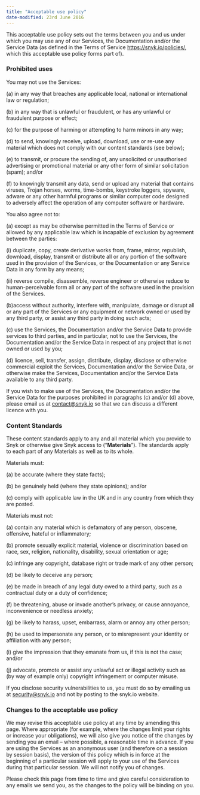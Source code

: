 ```yaml
---
title: "Acceptable use policy"
date-modified: 23rd June 2016
---
```


This acceptable use policy sets out the terms between you and us under which you may use any of our Services, the Documentation and/or the Service Data (as defined in the Terms of Service https://snyk.io/policies/, which this acceptable use policy forms part of).

### Prohibited uses

You may not use the Services:

(a) in any way that breaches any applicable local, national or international law or regulation;

(b) in any way that is unlawful or fraudulent, or has any unlawful or fraudulent purpose or effect;

(c) for the purpose of harming or attempting to harm minors in any way;

(d) to send, knowingly receive, upload, download, use or re-use any material which does not comply with our content standards (see below);

(e) to transmit, or procure the sending of, any unsolicited or unauthorised advertising or promotional material or any other form of similar solicitation (spam); and/or

(f) to knowingly transmit any data, send or upload any material that contains viruses, Trojan horses, worms, time-bombs, keystroke loggers, spyware, adware or any other harmful programs or similar computer code designed to adversely affect the operation of any computer software or hardware.

You also agree not to:

(a) except as may be otherwise permitted in the Terms of Service or allowed by any applicable law which is incapable of exclusion by agreement between the parties:

  (i) duplicate, copy, create derivative works from, frame, mirror, republish, download, display, transmit or distribute all or any portion of the software used in the provision of the Services, or the Documentation or any Service Data  in any form by any means;

  (ii) reverse compile, disassemble, reverse engineer or otherwise reduce to human-perceivable form all or any part of the software used in the provision of the Services.

(b)access without authority, interfere with, manipulate, damage or disrupt all or any part of the Services or any equipment or network owned or used by any third party, or assist any third party in doing such acts;

(c) use the Services, the Documentation and/or the Service Data to provide services to third parties, and in particular, not to use the Services, the Documentation and/or the Service Data in respect of any project that is not owned or used by you;

(d) licence, sell, transfer, assign, distribute, display, disclose or otherwise commercial exploit the Services, Documentation and/or the Service Data, or otherwise make the Services, Documentation and/or the Service Data available to any third party.

If you wish to make use of the Services, the Documentation and/or the Service Data for the purposes prohibited in paragraphs (c) and/or (d) above, please email us at contact@snyk.io so that we can discuss a different licence with you.

### Content Standards

These content standards apply to any and all material which you provide to Snyk or otherwise give Snyk access to (“**Materials**”). The standards apply to each part of any Materials as well as to its whole.

Materials must:

(a) be accurate (where they state facts);

(b) be genuinely held (where they state opinions); and/or

(c) comply with applicable law in the UK and in any country from which they are posted.

Materials must not:

(a) contain any material which is defamatory of any person, obscene, offensive, hateful or inflammatory;

(b) promote sexually explicit material, violence or discrimination based on race, sex, religion, nationality, disability, sexual orientation or age;

(c) infringe any copyright, database right or trade mark of any other person;

(d) be likely to deceive any person;

(e) be made in breach of any legal duty owed to a third party, such as a contractual duty or a duty of confidence;

(f) be threatening, abuse or invade another’s privacy, or cause annoyance, inconvenience or needless anxiety;

(g) be likely to harass, upset, embarrass, alarm or annoy any other person;

(h) be used to impersonate any person, or to misrepresent your identity or affiliation with any person;

(i) give the impression that they emanate from us, if this is not the case; and/or

(j) advocate, promote or assist any unlawful act or illegal activity such as (by way of example only) copyright infringement or computer misuse.

If you disclose security vulnerabilities to us, you must do so by emailing us at security@snyk.io and not by posting to the snyk.io website.

### Changes to the acceptable use policy

We may revise this acceptable use policy at any time by amending this page. Where appropriate (for example, where the changes limit your rights or increase your obligations), we will also give you notice of the changes by sending you an email – where possible, a reasonable time in advance.  If you are using the Services as an anonymous user (and therefore on a session by session basis), the version of this policy which is in force at the beginning of a particular session will apply to your use of the Services during that particular session. We will not notify you of changes.

Please check this page from time to time and give careful consideration to any emails we send you, as the changes to the policy will be binding on you.  
